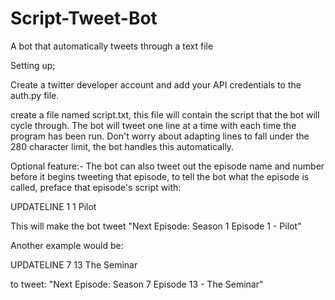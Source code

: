 # Script-Tweet-Bot
A bot that automatically tweets through a text file

Setting up;

Create a twitter developer account and add your API credentials to the auth.py file.

create a file named script.txt, this file will contain the script that the bot will cycle through.
The bot will tweet one line at a time with each time the program has been run.
Don't worry about adapting lines to fall under the 280 character limit, the bot handles this automatically.


Optional feature:-
The bot can also tweet out the episode name and number before it begins tweeting that episode, to tell the bot what the episode is called, preface that episode's script with:

UPDATELINE 1 1 Pilot

This will make the bot tweet
"Next Episode: Season 1 Episode 1 - Pilot"

Another example would be:

UPDATELINE 7 13 The Seminar

to tweet:
"Next Episode: Season 7 Episode 13 - The Seminar"
